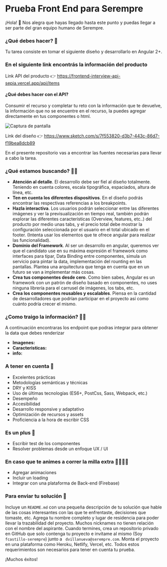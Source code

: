 # Prueba Front End para Serempre
¡Hola! 👋
Nos alegra que hayas llegado hasta este punto y puedas llegar a ser parte del gran equipo humano de Serempre.

### ¿Qué debes hacer? 🧩

Tu tarea consiste en tomar el siguiente diseño y desarrollarlo en Angular 2+.

### En el siguiente link encontrás la información del producto
Link API del producto 👉 https://frontend-interview-api-sepia.vercel.app/api/items

#### ¿Qué debes hacer con el API?
Consumir el recurso y completar tu reto con la información que te devuelve, la información que no se encuentre en el recurso, la puedes agregar directamente en tus componentes o html.

![Captura de pantalla](preview@1x.jpg)

Link del diseño 👉 https://www.sketch.com/s/7f553820-d3b7-443c-86d7-f19bea8dcb89

En el presente repositorio vas a encontrar las fuentes necesarias para llevar a cabo la tarea.

### ¿Qué estamos buscando? 🕵️‍♂️

- **Atención al detalle**. El desarrollo debe ser fiel al diseño totalmente. Teniendo en cuenta colores, escala tipográfica, espaciados, altura de línea, etc.
- **Ten en cuenta los diferentes dispositivos**. En el diseño podrás encontrar las respectivas referencias a los breakpoints.
- **Hazla interactiva**. Los usuarios podrán seleccionar entre las diferentes imágenes y ver la previsualización en tiempo real, también podrán explorar las diferentes características (Overview, features, etc..) del producto por medio unas tabs, y el precio total debe mostrar la configuración seleccionada por el usuario en el total ubicado en el footer. (Intenta usar los elementos que te ofrece angular para realizar las funcionalidad).
- **Dominio del Framework**. Al ser un desarrollo en angular, queremos ver que el candidato use en su máxima expresión el framework como interfaces para tipar, Data Binding entre componentes, simula un servicio para pintar la data, implementación del rounting en las pantallas. Plantea una arquitectura que tenga en cuenta que en un futuro se van a implementar más cosas.
- **Crea tus componentes desde cero**. Como bien sabes, Angular es un framework con un patrón de diseño basado en componentes, no uses ninguna librería para el carrusel de imágenes, los tabs, etc.
- **Crea los componentes reusables y escalables**. Piensa en la cantidad de desarrolladores que podrían participar en el proyecto así como cuánto podría crecer el mismo.

### ¿Como traigo la información? 🕵️‍♂️

A continuación encontraras los endpoint que podras integrar para obtener la data que debes renderizar

- **Imagenes:**
- **Caracteristicas:**
- **info:**


### A tener en cuenta 👀

* Excelentes prácticas
* Metodologías semánticas y técnicas
* DRY y KISS
* Uso de últimas tecnologías (ES6+, PostCss, Sass, Webpack, etc.)
* Desempeño
* Accesibilidad
* Desarrollo responsive y adaptativo
* Optimización de recursos y assets
* Proficiencia a la hora de escribir CSS

### Es un plus 🚀

* Escribir test de los componentes
* Resolver problemas desde un enfoque UX / UI

### En caso que te animes a correr la milla extra 🏃‍♀️🏃‍♂️

* Agregar animaciones
* Incluir un loading
* Integrar con una plataforma de Back-end (Firebase)


### Para enviar tu solución 🏁

Incluye un `README.md` con una pequeña descripción de tu solución que hable de las cosas interesantes con las que te enfrentaste, decisiones que tomaste, etc.
Agrega tu nombre completo y lugar de residencia para poder llevar la trazabilidad del proyecto. Muchos nicknames no tienen relación con el nombre del aspirante.
Cuando termines, crea un repositorio privado en GitHub que solo contenga tu proyecto e invítame al mismo (Soy `fcastillo-serempre`) junto a `
dvillanueva@serempre.com`.
Monta el proyecto en una plataforma como Heroku, Netlify, Vercel, etc.
Todos estos requerimientos son necesarios para tener en cuenta tu prueba.

¡Muchos éxitos!

